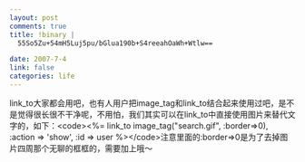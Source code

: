 ```yaml
--- 
layout: post
comments: true
title: !binary |
  55So5Zu+54mH5Luj5pu/bGlua190b+S4reeahOaWh+Wtlw==

date: 2007-7-4
link: false
categories: life
---
```

link_to大家都会用吧，也有人用户把image_tag和link_to结合起来使用过吧，是不是觉得很长很不干净呢，不用怕，我们其实可以在link_to中直接使用图片来替代文字的，如下：&lt;code&gt;&lt;%= link_to image_tag(&quot;search.gif&quot;, :border=&gt;0), :action =&gt; 'show', :id =&gt; user %&gt;&lt;/code&gt;注意里面的:border=&gt;0是为了去掉图片四周那个无聊的框框的，需要加上哦～
